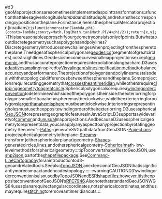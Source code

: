 #d3-geoMapprojectionsaresometimesimplementedaspointtransformations:afunctionthattakesagivenlongitude*lambda*andlatitude*phi*,andreturnsthecorresponding*xy*positionontheplane.Forinstance,hereisthesphericalMercatorprojection(inradians):```jsfunctionmercator(lambda,phi){constx=lambda;consty=Math.log(Math.tan(Math.PI/4+phi/2));return[x,y];}```Thisisareasonableapproachifyourgeometryconsistsonlyofpoints.Butwhataboutdiscretegeometrysuchaspolygonsandpolylines?Discretegeometryintroducesnewchallengeswhenprojectingfromthespheretotheplane.Theedgesofasphericalpolygonare[geodesics](https://en.wikipedia.org/wiki/Geodesic)(segmentsofgreatcircles),notstraightlines.Geodesicsbecomecurvesinallmapprojectionsexcept[gnomonic](./d3-geo/azimuthal.md#geoGnomonic),andthusaccurateprojectionrequiresinterpolationalongeacharc.D3uses[adaptivesampling](https://observablehq.com/@d3/adaptive-sampling)inspiredby[Visvalingam’slinesimplificationmethod](https://bost.ocks.org/mike/simplify/)tobalanceaccuracyandperformance.Theprojectionofpolygonsandpolylinesmustalsodealwiththetopologicaldifferencesbetweenthesphereandtheplane.Someprojectionsrequirecuttinggeometrythat[crossestheantimeridian](https://observablehq.com/@d3/antimeridian-cutting),whileothersrequire[clippinggeometrytoagreatcircle](https://observablehq.com/@d3/orthographic-shading).Sphericalpolygonsalsorequirea[windingorderconvention](https://observablehq.com/@d3/winding-order)todeterminewhichsideofthepolygonistheinside:theexteriorringforpolygonssmallerthanahemispheremustbeclockwise,whiletheexteriorringforpolygons[largerthanahemisphere](https://observablehq.com/@d3/oceans)mustbeanticlockwise.Interiorringsrepresentingholesmustusetheoppositewindingorderoftheirexteriorring.<!--Formore,seePart2of[TheToolmaker’sGuide](https://vimeo.com/106198518#t=20m0s).-->D3usesspherical[GeoJSON](http://geojson.org/geojson-spec.html)torepresentgeographicfeaturesinJavaScript.D3supportsawidevarietyof[common](./d3-geo/projection.md)and[unusual](https://github.com/d3/d3-geo-projection)mapprojections.AndbecauseD3usessphericalgeometrytorepresentdata,youcanapplyanyaspecttoanyprojectionbyrotatinggeometry.Seeoneof:-[Paths](./d3-geo/path.md)-generateSVGpathdatafromGeoJSON-[Projections](./d3-geo/projection.md)-projectsphericalgeometrytotheplane-[Streams](./d3-geo/stream.md)-transform(eithersphericalorplanar)geometry-[Shapes](./d3-geo/shape.md)-generatecircles,lines,andothersphericalgeometry-[Sphericalmath](./d3-geo/math.md)-low-levelmethodsforsphericalgeometry:::tipToconvertshapefilestoGeoJSON,use[shp2json](https://github.com/mbostock/shapefile/blob/main/README.md#shp2json),partofthe[shapefilepackage](https://github.com/mbostock/shapefile).See[Command-LineCartography](https://medium.com/@mbostock/command-line-cartography-part-1-897aa8f8ca2c)foranintroductiontod3-geoandrelatedtools.Seealso[TopoJSON](https://github.com/topojson),anextensionofGeoJSONthatissignificantlymorecompactandencodestopology.::::::warningCAUTIOND3’swindingorderconventionisalsousedby[TopoJSON](https://github.com/topojson)and[ESRIshapefiles](https://github.com/mbostock/shapefile);however,itistheoppositeconventionofGeoJSON’s[RFC7946](https://tools.ietf.org/html/rfc7946#section-3.1.6).AlsonotethatstandardGeoJSONWGS84usesplanarequirectangularcoordinates,notsphericalcoordinates,andthusmayrequire[stitching](https://github.com/d3/d3-geo-projection/blob/main/README.md#geostitch)toremoveantimeridiancuts.:::